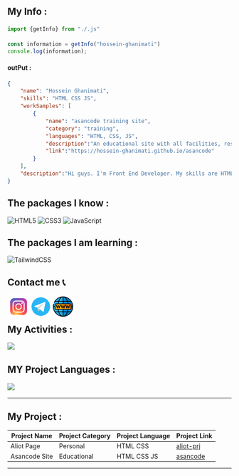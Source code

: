 ## My Info : 
```javascript
import {getInfo} from "./.js"

const information = getInfo("hossein-ghanimati") 
console.log(information);
```

#### outPut : 

``` json
{
    "name": "Hossein Ghanimati",
    "skills": "HTML CSS JS",
    "workSamples": [
        {
            "name": "asancode training site",
            "category": "training",
            "languages": "HTML, CSS, JS",
            "description":"An educational site with all facilities, responsive and with a management panel",
            "link":"https://hossein-ghanimati.github.io/asancode"
        }
    ],
    "description":"Hi guys. I'm Front End Developer. My skills are HTML, CSS and javascript. I have been in the front-end world for almost a year \nAnd I have been dealing with the dear JavaScript language for almost 9 months \nI have recently mastered Javascript and am about to start learning React"
}
```


## The packages ​​I know :
![HTML5](https://img.shields.io/badge/html5-%23E34F26.svg?style=for-the-badge&logo=html5&logoColor=white) ![CSS3](https://img.shields.io/badge/css3-%231572B6.svg?style=for-the-badge&logo=css3&logoColor=white) ![JavaScript](https://img.shields.io/badge/javascript-%23323330.svg?style=for-the-badge&logo=javascript&logoColor=%23F7DF1E)


## The packages ​​I am learning : 
![TailwindCSS](https://img.shields.io/badge/tailwindcss-%2338B2AC.svg?style=for-the-badge&logo=tailwind-css&logoColor=white)



<h2 align="left">Contact me 📞</h2>
<a href="https://instagram.com/hossein.front.js"><img width="50px" height="50px" align="left" src="https://github.com/sabzlearn-ir/sabzlearn-ir/blob/main/icons8-instagram-96.png?raw=true" alt="Instagram" /></a>
<a href="https://t.me/ulasoy"><img width="50px" height="50px"  align="left" src="https://github.com/sabzlearn-ir/sabzlearn-ir/blob/main/icons8-telegram-96.png?raw=true" alt="Telegram" /></a>
<a href="https://hossein-ghanimati.github.io/asancode"><img width="50px" height="50px"  align="left" src="https://github.com/hossein-ghanimati/hossein-ghanimati/blob/main/6471842.png?raw=true" alt="WebSite" /></a>

<br/>
<br/>


## My Activities : 
<img src="https://github-readme-stats.vercel.app/api?username=hossein-ghanimati&show_icons=true&theme=dark" />



## MY Project Languages :
<img src="https://github-readme-stats.vercel.app/api/top-langs/?username=hossein-ghanimati&hide_progress=false" />

---

## My Project : 

| Project Name | Project Category | Project Language | Project Link |
| --- | --- | --- | --- |
| Aliot Page | Personal | HTML CSS | [aliot-prj](https://hossein-ghanimati.github.io/aliot-prj/) |
| Asancode Site | Educational | HTML CSS JS | [asancode](https://hossein-ghanimati.github.io/asancode/) |

---

<!--
**hossein-ghanimati/hossein-ghanimati** is a ✨ _special_ ✨ repository because its `README.md` (this file) appears on your GitHub profile.

Here are some ideas to get you started:

- 🔭 I’m currently working on ...
- 🌱 I’m currently learning ...
- 👯 I’m looking to collaborate on ...
- 🤔 I’m looking for help with ...
- 💬 Ask me about ...
- 📫 How to reach me: ...
- 😄 Pronouns: ...
- ⚡ Fun fact: ...
-->
